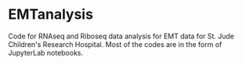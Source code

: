 # EMTanalysis
Code for RNAseq and Riboseq data analysis for EMT data for St. Jude Children's Research Hospital. Most of the codes are in the form of JupyterLab notebooks.
